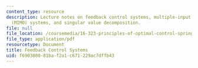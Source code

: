 ```yaml
---
content_type: resource
description: Lecture notes on feedback control systems, multiple-input multiple-output
  (MIMO) systems, and singular value decomposition.
file: null
file_location: /coursemedia/16-323-principles-of-optimal-control-spring-2008/f690380081baf2a1c671229ac7dffb43_lec14.pdf
file_type: application/pdf
resourcetype: Document
title: Feedback Control Systems
uid: f6903800-81ba-f2a1-c671-229ac7dffb43
---
```

